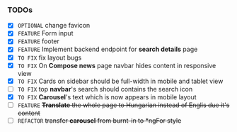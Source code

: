 ### TODOs

- [x] `OPTIONAL` change favicon
- [x] `FEATURE` Form input
- [x] `FEATURE` footer
- [x] `FEATURE` Implement backend endpoint for __search details__ page
- [x] `TO FIX` fix layout bugs 
- [x] `TO FIX` On __Compose news__ page navbar hides content in responsive view 
- [x] `TO FIX` Cards on sidebar should be full-width in mobile and tablet view
- [ ] `TO FIX` top __navbar__'s search should contains the search icon
- [X] `TO FIX` __Carousel__'s text which is now appears in mobile layout
- [ ] `FEATURE` ~~__Translate__ the whole page to Hungarian instead of Englis due it's content~~
- [ ] `REFACTOR` ~~transfer __carousel__ from burnt-in to \*ngFor style~~
